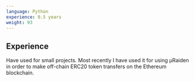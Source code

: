 ```yaml
---
language: Python
experience: 0.5 years
weight: 93
---
```


## Experience
Have used for small projects. Most recently I have used it for using µRaiden in order to make off-chain ERC20 token transfers on the Ethereum blockchain.